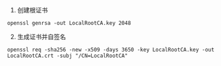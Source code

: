 
1. 创建根证书

`openssl genrsa -out LocalRootCA.key 2048`

2. 生成证书并自签名

`openssl req -sha256 -new -x509 -days 3650 -key LocalRootCA.key -out LocalRootCA.crt -subj "/CN=LocalRootCA"`

